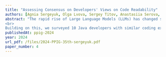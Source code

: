 ```yaml
---
title: "Assessing Consensus on Developers' Views on Code Readability"
authors: [Agnia Sergeyuk, Olga Lvova, Sergey Titov, Anastasiia Serova, Farid Bagirov, Timofey Bryksin]
abstract: "The rapid rise of Large Language Models (LLMs) has changed software development, with tools like Copilot, JetBrains AI Assistant, and others boosting developers’ productivity. However, developers now spend more time reviewing code than writing it, highlighting the importance of Code Readability for code comprehension. Our previous research found that existing Code Readability models were inaccu- rate in representing developers’ notions and revealed a low consensus among developers, highlighting a need for further investigations in this field.
<br>
Building on this, we surveyed 10 Java developers with similar coding experience to evaluate their con- sensus on Code Readability assessments and related aspects. We found significant agreement among developers on Code Readability evaluations and identified specific code aspects strongly correlated with Code Readability. Overall, our study sheds light on Code Readability within LLM contexts, offering insights into how these models can align with developers’ perceptions of Code Readability, enhancing software development in the AI era."
publishedAt: ppig-2024
year: 2024
url_pdf: /files/2024-PPIG-35th-sergeyuk.pdf
paper_number: 4
---
```

